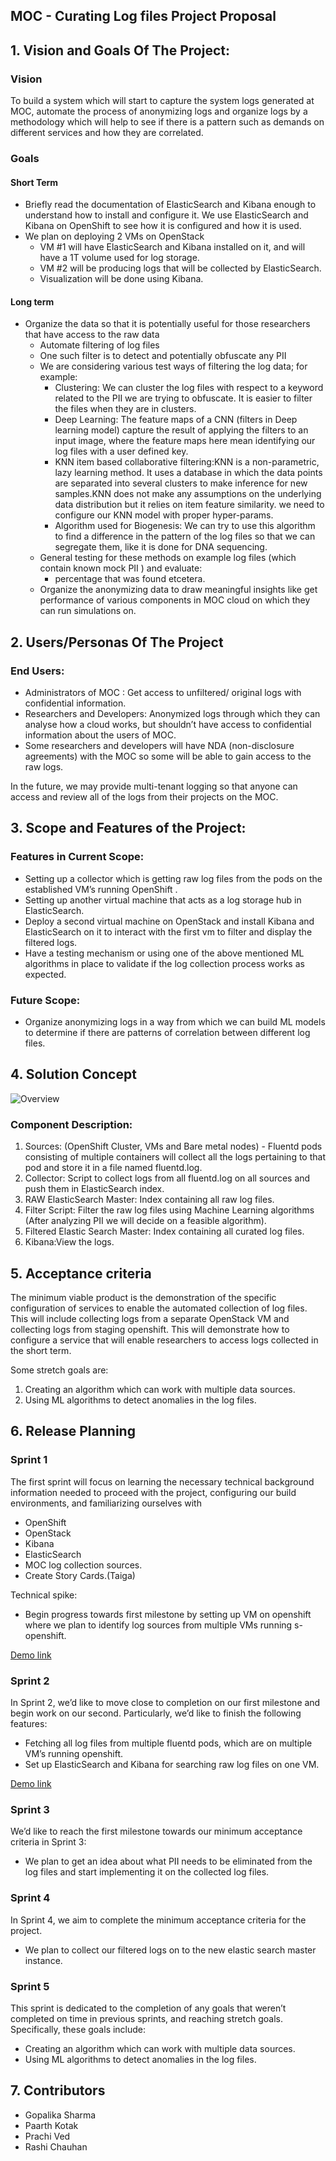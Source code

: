 ## MOC - Curating Log files Project Proposal

## 1. Vision and Goals Of The Project:

### Vision
To build a system which will start to capture the system logs generated at MOC, automate the process of anonymizing logs and organize logs by a methodology which will help to see if there is a pattern such as demands on different services and how they are correlated.

### Goals
#### Short Term 
* Briefly read the documentation of ElasticSearch and Kibana enough to understand how to install and configure it. We use ElasticSearch and Kibana on OpenShift to see how it is configured and how it is used.
* We plan on deploying 2 VMs on OpenStack
	* VM #1 will have ElasticSearch and Kibana installed on it, and will have a 1T volume used for log storage.
	* VM #2  will be producing logs that will be collected by ElasticSearch.
	* Visualization will be done using Kibana.


#### Long term
* Organize the data so that it is potentially useful for those researchers that have access to the raw data
	* Automate filtering of log files
	* One such filter is to detect and potentially obfuscate any PII
    * We are considering various test ways of filtering the log data; for example:
		* Clustering: We can cluster the log files with respect to a keyword related to the PII we are trying to obfuscate. It is easier to filter the files when they are in clusters.
        * Deep Learning: The feature maps of a CNN (filters in Deep learning model) capture the result of applying the filters to an input image, where the feature maps here mean identifying our log files with a user defined key.
        * KNN item based collaborative filtering:KNN is a non-parametric, lazy learning method. It uses a database in which the data points are separated into several clusters to make inference for new samples.KNN does not make any assumptions on the underlying data distribution but it relies on item feature similarity. we need to configure our KNN model with proper hyper-params.
        * Algorithm used for Biogenesis: We can try to use this algorithm to find a difference in the pattern of the log files so that we can segregate them, like it is done for DNA sequencing.
	* General testing for these methods on example log files (which contain known mock PII )
       and evaluate:
    	* percentage that was found etcetera.
	* Organize the anonymizing data to draw meaningful insights like get performance of various components in MOC cloud on which they can run simulations on.

## 2. Users/Personas Of The Project

### End Users:
* Administrators of MOC : Get access to unfiltered/ original logs with confidential information.
* Researchers and Developers: Anonymized logs through which they can analyse how a cloud works, but shouldn’t have access to confidential information about the users of MOC.
* Some researchers and developers will have NDA (non-disclosure agreements) with the MOC so some will be able to gain access to the raw logs.

In the future, we may provide multi-tenant logging so that anyone can access and review all of the           logs  from their projects on the MOC.

## 3. Scope and Features of the Project:

### Features in Current Scope:
* Setting up a collector which is getting raw log files from the pods on the established VM’s running OpenShift .
* Setting up another virtual machine that acts as a log storage hub in ElasticSearch.
* Deploy a second virtual machine on OpenStack and install Kibana and ElasticSearch on it to interact with the first vm to filter and display the filtered logs.
* Have a testing mechanism or using one of the above mentioned ML algorithms in place to validate if the log collection process works as expected.


### Future Scope:
* Organize anonymizing logs in a way from which we can build ML models to determine if there are patterns of correlation between different log files.

## 4. Solution Concept

![Overview](https://github.com/BU-NU-CLOUD-F19/Curating_Log_Files/blob/master/images/FCC.png)


### Component Description:

1. Sources: (OpenShift Cluster, VMs and Bare metal nodes) - Fluentd pods consisting of multiple containers will collect all the logs pertaining to that pod and store it in a file named fluentd.log.
2. Collector: Script to collect logs from all fluentd.log on all sources and push them in ElasticSearch index.
3. RAW ElasticSearch Master: Index containing all raw log files.
4. Filter Script:  Filter the raw log files using Machine Learning algorithms (After analyzing PII we will decide on a feasible algorithm).
5. Filtered Elastic Search Master: Index containing all curated log files.
6. Kibana:View the logs.

## 5. Acceptance criteria

The minimum viable product is the demonstration of the specific configuration of services to enable the automated collection of log files. This will include collecting logs from a separate OpenStack VM and collecting logs from staging openshift. This will demonstrate how to configure a service that will enable researchers to access logs collected in the short term.

Some stretch goals are:
 1. Creating an algorithm which can work with multiple data sources.
 2. Using ML algorithms to detect anomalies in the log files.

## 6. Release Planning
### Sprint 1 
The first sprint will focus on learning the necessary technical background information needed to proceed with the project, configuring our build environments, and familiarizing ourselves with 
* OpenShift
* OpenStack
* Kibana
* ElasticSearch
* MOC log collection sources. 
* Create Story Cards.(Taiga)

Technical spike: 
* Begin progress towards first milestone by setting up VM on openshift where we plan to identify log sources from multiple VMs running s-openshift.

[Demo link](https://github.com/BU-NU-CLOUD-F19/Curating_Log_Files/blob/master/demos/Week1.pptx)


### Sprint 2
In Sprint 2, we’d like to move close to completion on our first milestone and begin work on our second. Particularly, we’d like to finish the following features:
* Fetching all log files from multiple fluentd pods, which are on multiple VM’s running openshift.
* Set up ElasticSearch and Kibana for searching raw log files on one VM.

[Demo link](https://docs.google.com/presentation/d/1Lb6w3OOkxOWkB-IKia2YSLu2TSyXegyiNVqggS_0JC0/edit?usp=sharing)


### Sprint 3
We’d like to reach the first milestone towards our minimum acceptance criteria in Sprint 3:
* We plan to get an idea about what PII needs to be eliminated from the log files and start implementing it on the collected log files.


### Sprint 4
In Sprint 4, we aim to complete the minimum acceptance criteria for the project. 
* We plan to collect our filtered logs on to the new elastic search master instance.


### Sprint 5
This sprint is dedicated to the completion of any goals that weren’t completed on time in previous sprints, and reaching stretch goals. Specifically, these goals include:
* Creating an algorithm which can work with multiple data sources.
* Using ML algorithms to detect anomalies in the log files.

## 7. Contributors
* Gopalika Sharma
* Paarth Kotak
* Prachi Ved
* Rashi Chauhan





